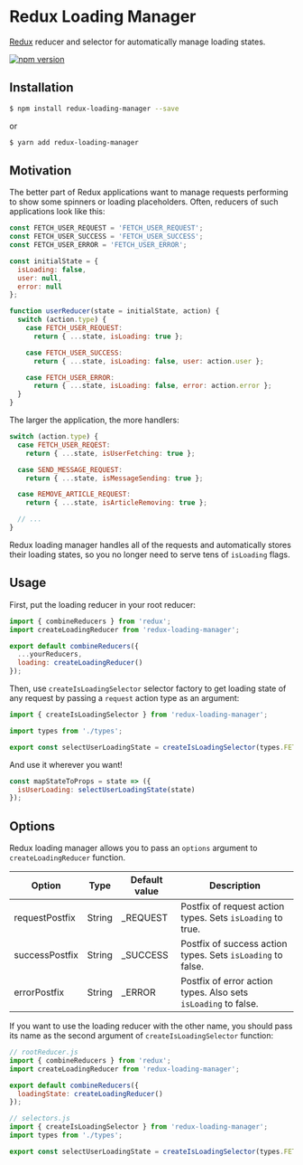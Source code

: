 # Redux Loading Manager

[Redux](https://redux.js.org/) reducer and selector for automatically manage loading states.

[![npm version](https://img.shields.io/npm/v/redux-loading-manager.svg?style=flat-square)](https://www.npmjs.com/package/redux-loading-manager)
<!--[![npm downloads](https://img.shields.io/npm/dm/redux-loading-manager.svg?style=flat-square)](https://www.npmjs.com/package/redux-loading-manager)-->

## Installation

```sh
$ npm install redux-loading-manager --save
```
or
```sh
$ yarn add redux-loading-manager
```


## Motivation

The better part of Redux applications want to manage requests performing to show some spinners or loading placeholders. Often, reducers of such applications look like this:

```js
const FETCH_USER_REQUEST = 'FETCH_USER_REQUEST';
const FETCH_USER_SUCCESS = 'FETCH_USER_SUCCESS';
const FETCH_USER_ERROR = 'FETCH_USER_ERROR';

const initialState = {
  isLoading: false,
  user: null,
  error: null
};

function userReducer(state = initialState, action) {
  switch (action.type) {
    case FETCH_USER_REQUEST:
      return { ...state, isLoading: true };

    case FETCH_USER_SUCCESS:
      return { ...state, isLoading: false, user: action.user };

    case FETCH_USER_ERROR:
      return { ...state, isLoading: false, error: action.error };
  }
}
```

The larger the application, the more handlers:

```js
switch (action.type) {
  case FETCH_USER_REQEST:
    return { ...state, isUserFetching: true };

  case SEND_MESSAGE_REQUEST:
    return { ...state, isMessageSending: true };

  case REMOVE_ARTICLE_REQUEST:
    return { ...state, isArticleRemoving: true };

  // ...
}
```

Redux loading manager handles all of the requests and automatically stores their loading states, so you no longer need to serve tens of `isLoading` flags.


## Usage

First, put the loading reducer in your root reducer:

```js
import { combineReducers } from 'redux';
import createLoadingReducer from 'redux-loading-manager';

export default combineReducers({
  ...yourReducers,
  loading: createLoadingReducer()
});
```

Then, use `createIsLoadingSelector` selector factory to get loading state of any request by passing a `request` action type as an argument:

```js
import { createIsLoadingSelector } from 'redux-loading-manager';

import types from './types';

export const selectUserLoadingState = createIsLoadingSelector(types.FETCH_USER_REQUEST);
```

And use it wherever you want!

```js
const mapStateToProps = state => ({
  isUserLoading: selectUserLoadingState(state)
});
```

## Options

Redux loading manager allows you to pass an `options` argument to `createLoadingReducer` function.

| Option         | Type   | Default value | Description                                                    |
|----------------|--------|---------------|----------------------------------------------------------------|
| requestPostfix | String | _REQUEST      | Postfix of request action types. Sets `isLoading` to true.     |
| successPostfix | String | _SUCCESS      | Postfix of success action types. Sets `isLoading` to false.    |
| errorPostfix   | String | _ERROR        | Postfix of error action types. Also sets `isLoading` to false. |

If you want to use the loading reducer with the other name, you should pass its name as the second argument of `createIsLoadingSelector` function:

```js
// rootReducer.js
import { combineReducers } from 'redux';
import createLoadingReducer from 'redux-loading-manager';

export default combineReducers({
  loadingState: createLoadingReducer()
});
```

```js
// selectors.js
import { createIsLoadingSelector } from 'redux-loading-manager';
import types from './types';

export const selectUserLoadingState = createIsLoadingSelector(types.FETCH_USER_REQUEST, 'loadingState');
```
